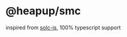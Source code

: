 # @heapup/smc

inspired from [solc-js](https://github.com/ethereum/solc-js), 100% typescript support
